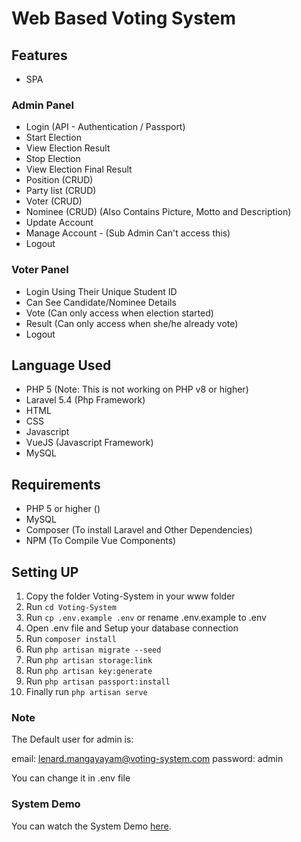# Web Based Voting System

## Features

- SPA

### Admin Panel

- Login (API - Authentication / Passport)
- Start Election 
- View Election Result
- Stop Election
- View Election Final Result
- Position (CRUD)
- Party list (CRUD)
- Voter (CRUD)
- Nominee (CRUD) (Also Contains Picture, Motto and Description)
- Update Account
- Manage Account - (Sub Admin Can't access this)
- Logout

### Voter Panel

- Login Using Their Unique Student ID
- Can See Candidate/Nominee Details
- Vote (Can only access when election started)
- Result (Can only access when she/he already vote)
- Logout


## Language Used

- PHP 5 (Note: This is not working on PHP v8 or higher)
- Laravel 5.4 (Php Framework)
- HTML
- CSS
- Javascript
- VueJS (Javascript Framework)
- MySQL

## Requirements

- PHP 5 or higher ()
- MySQL
- Composer (To install Laravel and Other Dependencies)
- NPM (To Compile Vue Components)

## Setting UP

1. Copy the folder Voting-System in your www folder
2. Run `cd Voting-System`
3. Run `cp .env.example .env` or rename .env.example to .env
4. Open .env file and Setup your database connection
5. Run `composer install`
6. Run `php artisan migrate --seed`
7. Run `php artisan storage:link`
8. Run `php artisan key:generate`
9. Run `php artisan passport:install`
10. Finally run `php artisan serve`

### Note

The Default user for admin is:

email: lenard.mangayayam@voting-system.com
password: admin

You can change it in .env file

### System Demo
You can watch the System Demo [here](https://youtu.be/dsEoONiovdA).
